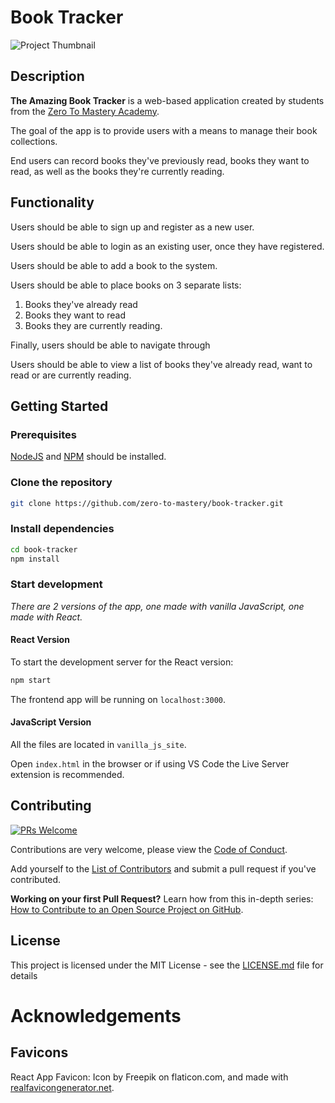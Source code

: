 # Book Tracker

![Project Thumbnail](https://i.ibb.co/XDJGDbz/Amazing-book-tracker-preview.jpg)

## Description

**The Amazing Book Tracker** is a web-based application created by students from the [Zero To Mastery Academy](https://zerotomastery.io/).

The goal of the app is to provide users with a means to manage their book collections.

End users can record books they've previously read, books they want to read, as well as the books they're currently reading.

## Functionality

Users should be able to sign up and register as a new user.

Users should be able to login as an existing user, once they have registered.

Users should be able to add a book to the system.

Users should be able to place books on 3 separate lists:

1. Books they've already read
2. Books they want to read
3. Books they are currently reading.

Finally, users should be able to navigate through

Users should be able to view a list of books they've already read, want to read or are currently reading.

## Getting Started

### Prerequisites

[NodeJS](https://nodejs.org/en/) and [NPM](https://www.npmjs.com/) should be installed.

### Clone the repository

```sh
git clone https://github.com/zero-to-mastery/book-tracker.git
```

### Install dependencies

```sh
cd book-tracker
npm install
```

### Start development

_There are 2 versions of the app, one made with vanilla JavaScript, one made with React._

#### React Version

To start the development server for the React version:

```sh
npm start
```

The frontend app will be running on `localhost:3000`.

#### JavaScript Version

All the files are located in `vanilla_js_site`.

Open `index.html` in the browser or if using VS Code the Live Server extension is recommended.

## Contributing

[![PRs Welcome](https://img.shields.io/badge/PRs-welcome-brightgreen.svg?style=flat-square)](http://makeapullrequest.com)

Contributions are very welcome, please view the [Code of Conduct](CODE_OF_CONDUCT.md).

Add yourself to the [List of Contributors](CONTRIBUTORS.md) and submit a pull request if you've contributed.

**Working on your first Pull Request?** Learn how from this in-depth series: [How to Contribute to an Open Source Project on GitHub](https://egghead.io/series/how-to-contribute-to-an-open-source-project-on-github).

## License

This project is licensed under the MIT License - see the [LICENSE.md](LICENSE.md) file for details

# Acknowledgements

## Favicons

React App Favicon: Icon by Freepik on flaticon.com, and made with [realfavicongenerator.net](https://realfavicongenerator.net/).
